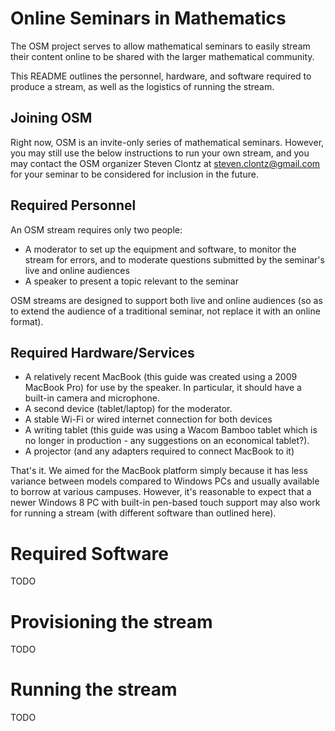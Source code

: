 # Online Seminars in Mathematics

The OSM project serves to allow mathematical seminars to easily stream their content online to be shared with the larger mathematical community.

This README outlines the personnel, hardware, and software required to produce a stream, as well as the logistics of running the stream.

## Joining OSM

Right now, OSM is an invite-only series of mathematical seminars. However, you may still use the below instructions to run your own stream, and you may contact the OSM organizer Steven Clontz at steven.clontz@gmail.com for your seminar to be considered for inclusion in the future.

## Required Personnel

An OSM stream requires only two people:

* A moderator to set up the equipment and software, to monitor the stream for errors, and to moderate questions submitted by the seminar's live and online audiences
* A speaker to present a topic relevant to the seminar

OSM streams are designed to support both live and online audiences (so as to extend the audience of a traditional seminar, not replace it with an online format).

## Required Hardware/Services

* A relatively recent MacBook (this guide was created using a 2009 MacBook Pro) for use by the speaker. In particular, it should have a built-in camera and microphone.
* A second device (tablet/laptop) for the moderator.
* A stable Wi-Fi or wired internet connection for both devices
* A writing tablet (this guide was using a Wacom Bamboo tablet which is no longer in production - any suggestions on an economical tablet?).
* A projector (and any adapters required to connect MacBook to it)

That's it. We aimed for the MacBook platform simply because it has less variance between models compared to Windows PCs and usually available to borrow at various campuses. However, it's reasonable to expect that a newer Windows 8 PC with built-in pen-based touch support may also work for running a stream (with different software than outlined here).

# Required Software

TODO

# Provisioning the stream

TODO

# Running the stream

TODO